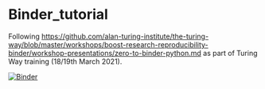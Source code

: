 # Binder_tutorial

Following https://github.com/alan-turing-institute/the-turing-way/blob/master/workshops/boost-research-reproducibility-binder/workshop-presentations/zero-to-binder-python.md as part of Turing Way training (18/19th March 2021).

[![Binder](https://mybinder.org/badge_logo.svg)](https://mybinder.org/v2/gh/IsabelBirds/Binder_tutorial/HEAD)
